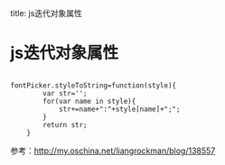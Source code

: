 title: js迭代对象属性 

#  js迭代对象属性 
```

fontPicker.styleToString=function(style){
		var str='';
		for(var name in style){
			str+=name+":"+style[name]+";";
		}
		return str;
	}

```
参考：http://my.oschina.net/liangrockman/blog/138557